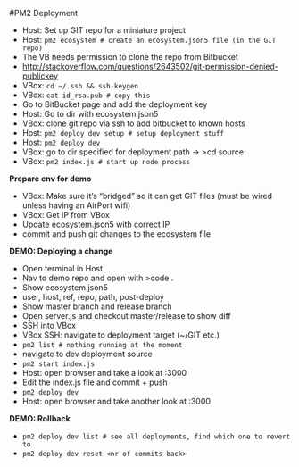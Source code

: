 #PM2 Deployment

- Host: Set up GIT repo for a miniature project
- Host: `pm2 ecosystem # create an ecosystem.json5 file (in the GIT repo)`
- The VB needs permission to clone the repo from Bitbucket
- http://stackoverflow.com/questions/2643502/git-permission-denied-publickey
- VBox: `cd ~/.ssh && ssh-keygen`
- VBox: `cat id_rsa.pub # copy this`
- Go to BitBucket page and add the deployment key
- Host: Go to dir with ecosystem.json5
- VBox: clone git repo via ssh to add bitbucket to known hosts
- Host: `pm2 deploy dev setup # setup deployment stuff`
- Host: `pm2 deploy dev`
- VBox: go to dir specified for deployment path -> >cd source
- VBox: `pm2 index.js # start up node process`

**Prepare env for demo**
- VBox: Make sure it’s “bridged” so it can get GIT files (must be wired unless having an AirPort wifi)
- VBox: Get IP from VBox
- Update ecosystem.json5 with correct IP
- commit and push git changes to the ecosystem file

**DEMO: Deploying a change**
- Open terminal in Host
- Nav to demo repo and open with >code .
- Show ecosystem.json5
 - user, host, ref, repo, path, post-deploy
- Show master branch and release branch
- Open server.js and checkout master/release to show diff
- SSH into VBox
- VBox SSH: navigate to deployment target (~/GIT etc.)
- `pm2 list # nothing running at the moment`
- navigate to dev deployment source
- `pm2 start index.js`
- Host: open browser and take a look at <vbox ip>:3000
- Edit the index.js file and commit + push
- `pm2 deploy dev`
- Host: open browser and take another look at <vbox ip>:3000

**DEMO: Rollback**
- `pm2 deploy dev list # see all deployments, find which one to revert to`
- `pm2 deploy dev reset <nr of commits back>`

